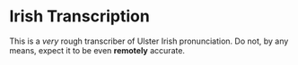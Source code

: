 # Irish Transcription
This is a _very_ rough transcriber of Ulster Irish pronunciation. Do not, by any means, expect it to be even __remotely__ accurate.